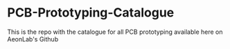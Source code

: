 # PCB-Prototyping-Catalogue
This is the repo with the catalogue for all PCB prototyping available here on AeonLab's Github
